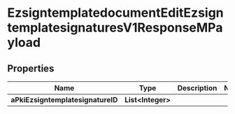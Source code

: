 

# EzsigntemplatedocumentEditEzsigntemplatesignaturesV1ResponseMPayload

## Properties

Name | Type | Description | Notes
------------ | ------------- | ------------- | -------------
**aPkiEzsigntemplatesignatureID** | **List&lt;Integer&gt;** |  | 




